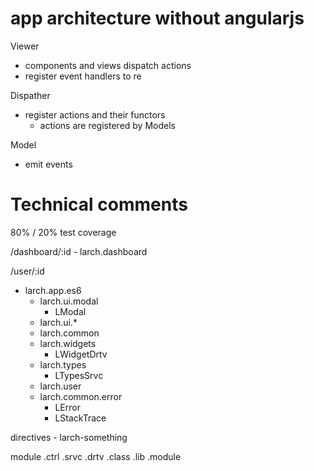 # app architecture without angularjs

Viewer
- components and views dispatch actions
- register event handlers to re

Dispather
- register actions and their functors
	- actions are registered by Models


Model
- emit events 



# Technical comments
80% / 20% test coverage


/dashboard/:id
	- larch.dashboard

/user/:id

- larch.app.es6
	- larch.ui.modal
		- LModal
	- larch.ui.*
	- larch.common
	- larch.widgets
		- LWidgetDrtv
	- larch.types
		- LTypesSrvc
	- larch.user
	- larch.common.error
		- LError
		- LStackTrace


directives
	- larch-something


module
	.ctrl
	.srvc
	.drtv
	.class
	.lib
	.module